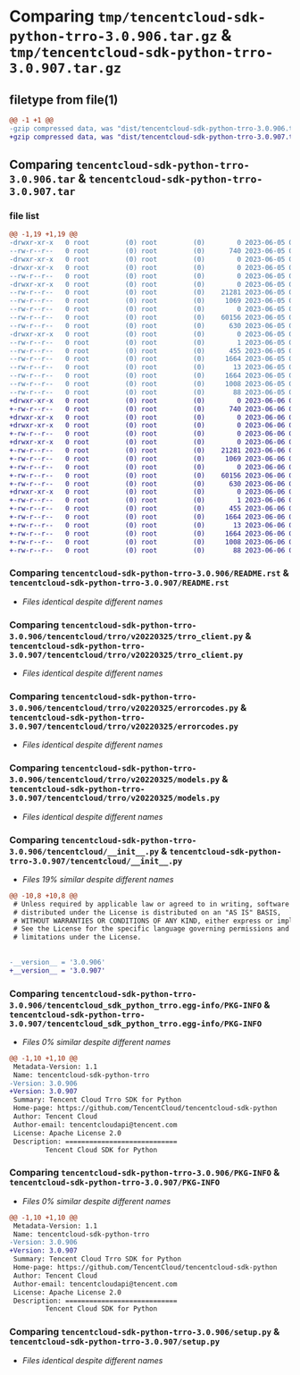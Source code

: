 # Comparing `tmp/tencentcloud-sdk-python-trro-3.0.906.tar.gz` & `tmp/tencentcloud-sdk-python-trro-3.0.907.tar.gz`

## filetype from file(1)

```diff
@@ -1 +1 @@
-gzip compressed data, was "dist/tencentcloud-sdk-python-trro-3.0.906.tar", last modified: Mon Jun  5 00:45:30 2023, max compression
+gzip compressed data, was "dist/tencentcloud-sdk-python-trro-3.0.907.tar", last modified: Tue Jun  6 02:38:13 2023, max compression
```

## Comparing `tencentcloud-sdk-python-trro-3.0.906.tar` & `tencentcloud-sdk-python-trro-3.0.907.tar`

### file list

```diff
@@ -1,19 +1,19 @@
-drwxr-xr-x   0 root         (0) root         (0)        0 2023-06-05 00:45:30.000000 tencentcloud-sdk-python-trro-3.0.906/
--rw-r--r--   0 root         (0) root         (0)      740 2023-06-05 00:45:30.000000 tencentcloud-sdk-python-trro-3.0.906/README.rst
-drwxr-xr-x   0 root         (0) root         (0)        0 2023-06-05 00:45:30.000000 tencentcloud-sdk-python-trro-3.0.906/tencentcloud/
-drwxr-xr-x   0 root         (0) root         (0)        0 2023-06-05 00:45:30.000000 tencentcloud-sdk-python-trro-3.0.906/tencentcloud/trro/
--rw-r--r--   0 root         (0) root         (0)        0 2023-06-05 00:45:30.000000 tencentcloud-sdk-python-trro-3.0.906/tencentcloud/trro/__init__.py
-drwxr-xr-x   0 root         (0) root         (0)        0 2023-06-05 00:45:30.000000 tencentcloud-sdk-python-trro-3.0.906/tencentcloud/trro/v20220325/
--rw-r--r--   0 root         (0) root         (0)    21281 2023-06-05 00:45:30.000000 tencentcloud-sdk-python-trro-3.0.906/tencentcloud/trro/v20220325/trro_client.py
--rw-r--r--   0 root         (0) root         (0)     1069 2023-06-05 00:45:30.000000 tencentcloud-sdk-python-trro-3.0.906/tencentcloud/trro/v20220325/errorcodes.py
--rw-r--r--   0 root         (0) root         (0)        0 2023-06-05 00:45:30.000000 tencentcloud-sdk-python-trro-3.0.906/tencentcloud/trro/v20220325/__init__.py
--rw-r--r--   0 root         (0) root         (0)    60156 2023-06-05 00:45:30.000000 tencentcloud-sdk-python-trro-3.0.906/tencentcloud/trro/v20220325/models.py
--rw-r--r--   0 root         (0) root         (0)      630 2023-06-05 00:45:30.000000 tencentcloud-sdk-python-trro-3.0.906/tencentcloud/__init__.py
-drwxr-xr-x   0 root         (0) root         (0)        0 2023-06-05 00:45:30.000000 tencentcloud-sdk-python-trro-3.0.906/tencentcloud_sdk_python_trro.egg-info/
--rw-r--r--   0 root         (0) root         (0)        1 2023-06-05 00:45:30.000000 tencentcloud-sdk-python-trro-3.0.906/tencentcloud_sdk_python_trro.egg-info/dependency_links.txt
--rw-r--r--   0 root         (0) root         (0)      455 2023-06-05 00:45:30.000000 tencentcloud-sdk-python-trro-3.0.906/tencentcloud_sdk_python_trro.egg-info/SOURCES.txt
--rw-r--r--   0 root         (0) root         (0)     1664 2023-06-05 00:45:30.000000 tencentcloud-sdk-python-trro-3.0.906/tencentcloud_sdk_python_trro.egg-info/PKG-INFO
--rw-r--r--   0 root         (0) root         (0)       13 2023-06-05 00:45:30.000000 tencentcloud-sdk-python-trro-3.0.906/tencentcloud_sdk_python_trro.egg-info/top_level.txt
--rw-r--r--   0 root         (0) root         (0)     1664 2023-06-05 00:45:30.000000 tencentcloud-sdk-python-trro-3.0.906/PKG-INFO
--rw-r--r--   0 root         (0) root         (0)     1008 2023-06-05 00:45:30.000000 tencentcloud-sdk-python-trro-3.0.906/setup.py
--rw-r--r--   0 root         (0) root         (0)       88 2023-06-05 00:45:30.000000 tencentcloud-sdk-python-trro-3.0.906/setup.cfg
+drwxr-xr-x   0 root         (0) root         (0)        0 2023-06-06 02:38:13.000000 tencentcloud-sdk-python-trro-3.0.907/
+-rw-r--r--   0 root         (0) root         (0)      740 2023-06-06 02:38:13.000000 tencentcloud-sdk-python-trro-3.0.907/README.rst
+drwxr-xr-x   0 root         (0) root         (0)        0 2023-06-06 02:38:13.000000 tencentcloud-sdk-python-trro-3.0.907/tencentcloud/
+drwxr-xr-x   0 root         (0) root         (0)        0 2023-06-06 02:38:13.000000 tencentcloud-sdk-python-trro-3.0.907/tencentcloud/trro/
+-rw-r--r--   0 root         (0) root         (0)        0 2023-06-06 02:38:13.000000 tencentcloud-sdk-python-trro-3.0.907/tencentcloud/trro/__init__.py
+drwxr-xr-x   0 root         (0) root         (0)        0 2023-06-06 02:38:13.000000 tencentcloud-sdk-python-trro-3.0.907/tencentcloud/trro/v20220325/
+-rw-r--r--   0 root         (0) root         (0)    21281 2023-06-06 02:38:13.000000 tencentcloud-sdk-python-trro-3.0.907/tencentcloud/trro/v20220325/trro_client.py
+-rw-r--r--   0 root         (0) root         (0)     1069 2023-06-06 02:38:13.000000 tencentcloud-sdk-python-trro-3.0.907/tencentcloud/trro/v20220325/errorcodes.py
+-rw-r--r--   0 root         (0) root         (0)        0 2023-06-06 02:38:13.000000 tencentcloud-sdk-python-trro-3.0.907/tencentcloud/trro/v20220325/__init__.py
+-rw-r--r--   0 root         (0) root         (0)    60156 2023-06-06 02:38:13.000000 tencentcloud-sdk-python-trro-3.0.907/tencentcloud/trro/v20220325/models.py
+-rw-r--r--   0 root         (0) root         (0)      630 2023-06-06 02:38:13.000000 tencentcloud-sdk-python-trro-3.0.907/tencentcloud/__init__.py
+drwxr-xr-x   0 root         (0) root         (0)        0 2023-06-06 02:38:13.000000 tencentcloud-sdk-python-trro-3.0.907/tencentcloud_sdk_python_trro.egg-info/
+-rw-r--r--   0 root         (0) root         (0)        1 2023-06-06 02:38:13.000000 tencentcloud-sdk-python-trro-3.0.907/tencentcloud_sdk_python_trro.egg-info/dependency_links.txt
+-rw-r--r--   0 root         (0) root         (0)      455 2023-06-06 02:38:13.000000 tencentcloud-sdk-python-trro-3.0.907/tencentcloud_sdk_python_trro.egg-info/SOURCES.txt
+-rw-r--r--   0 root         (0) root         (0)     1664 2023-06-06 02:38:13.000000 tencentcloud-sdk-python-trro-3.0.907/tencentcloud_sdk_python_trro.egg-info/PKG-INFO
+-rw-r--r--   0 root         (0) root         (0)       13 2023-06-06 02:38:13.000000 tencentcloud-sdk-python-trro-3.0.907/tencentcloud_sdk_python_trro.egg-info/top_level.txt
+-rw-r--r--   0 root         (0) root         (0)     1664 2023-06-06 02:38:13.000000 tencentcloud-sdk-python-trro-3.0.907/PKG-INFO
+-rw-r--r--   0 root         (0) root         (0)     1008 2023-06-06 02:38:13.000000 tencentcloud-sdk-python-trro-3.0.907/setup.py
+-rw-r--r--   0 root         (0) root         (0)       88 2023-06-06 02:38:13.000000 tencentcloud-sdk-python-trro-3.0.907/setup.cfg
```

### Comparing `tencentcloud-sdk-python-trro-3.0.906/README.rst` & `tencentcloud-sdk-python-trro-3.0.907/README.rst`

 * *Files identical despite different names*

### Comparing `tencentcloud-sdk-python-trro-3.0.906/tencentcloud/trro/v20220325/trro_client.py` & `tencentcloud-sdk-python-trro-3.0.907/tencentcloud/trro/v20220325/trro_client.py`

 * *Files identical despite different names*

### Comparing `tencentcloud-sdk-python-trro-3.0.906/tencentcloud/trro/v20220325/errorcodes.py` & `tencentcloud-sdk-python-trro-3.0.907/tencentcloud/trro/v20220325/errorcodes.py`

 * *Files identical despite different names*

### Comparing `tencentcloud-sdk-python-trro-3.0.906/tencentcloud/trro/v20220325/models.py` & `tencentcloud-sdk-python-trro-3.0.907/tencentcloud/trro/v20220325/models.py`

 * *Files identical despite different names*

### Comparing `tencentcloud-sdk-python-trro-3.0.906/tencentcloud/__init__.py` & `tencentcloud-sdk-python-trro-3.0.907/tencentcloud/__init__.py`

 * *Files 19% similar despite different names*

```diff
@@ -10,8 +10,8 @@
 # Unless required by applicable law or agreed to in writing, software
 # distributed under the License is distributed on an "AS IS" BASIS,
 # WITHOUT WARRANTIES OR CONDITIONS OF ANY KIND, either express or implied.
 # See the License for the specific language governing permissions and
 # limitations under the License.
 
 
-__version__ = '3.0.906'
+__version__ = '3.0.907'
```

### Comparing `tencentcloud-sdk-python-trro-3.0.906/tencentcloud_sdk_python_trro.egg-info/PKG-INFO` & `tencentcloud-sdk-python-trro-3.0.907/tencentcloud_sdk_python_trro.egg-info/PKG-INFO`

 * *Files 0% similar despite different names*

```diff
@@ -1,10 +1,10 @@
 Metadata-Version: 1.1
 Name: tencentcloud-sdk-python-trro
-Version: 3.0.906
+Version: 3.0.907
 Summary: Tencent Cloud Trro SDK for Python
 Home-page: https://github.com/TencentCloud/tencentcloud-sdk-python
 Author: Tencent Cloud
 Author-email: tencentcloudapi@tencent.com
 License: Apache License 2.0
 Description: ============================
         Tencent Cloud SDK for Python
```

### Comparing `tencentcloud-sdk-python-trro-3.0.906/PKG-INFO` & `tencentcloud-sdk-python-trro-3.0.907/PKG-INFO`

 * *Files 0% similar despite different names*

```diff
@@ -1,10 +1,10 @@
 Metadata-Version: 1.1
 Name: tencentcloud-sdk-python-trro
-Version: 3.0.906
+Version: 3.0.907
 Summary: Tencent Cloud Trro SDK for Python
 Home-page: https://github.com/TencentCloud/tencentcloud-sdk-python
 Author: Tencent Cloud
 Author-email: tencentcloudapi@tencent.com
 License: Apache License 2.0
 Description: ============================
         Tencent Cloud SDK for Python
```

### Comparing `tencentcloud-sdk-python-trro-3.0.906/setup.py` & `tencentcloud-sdk-python-trro-3.0.907/setup.py`

 * *Files identical despite different names*

